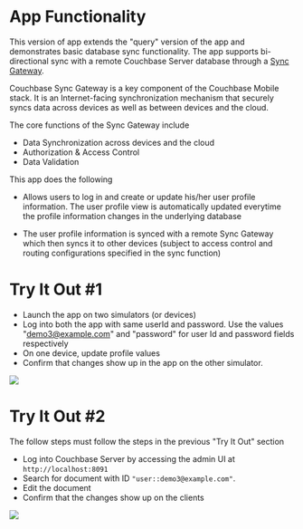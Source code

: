 # App Functionality

This version of app extends the "query" version of the app and demonstrates basic database sync functionality. The app supports bi-directional sync with a remote Couchbase Server database through a [Sync Gateway](https://docs.couchbase.com/couchbase-lite/3.0/android/replication.html).

Couchbase Sync Gateway is a key component of the Couchbase Mobile stack. It is an Internet-facing synchronization mechanism that securely syncs data across devices as well as between devices and the cloud. 

The core functions of the Sync Gateway include

* Data Synchronization across devices and the cloud
* Authorization & Access Control
* Data Validation

This app does the following

* Allows users to log in and create or update his/her user profile information. The user profile view is automatically updated everytime the profile information changes in the underlying database

* The user profile information is synced with a remote Sync Gateway which then syncs it to other devices (subject to access control and routing configurations specified in the sync function)

# Try It Out #1

* Launch the app on two simulators (or devices)
* Log into both the app with same userId and password. Use the values "demo3@example.com" and "password" for user Id and password fields respectively
* On one device, update profile values
* Confirm that changes show up in the app on the other simulator.


![](https://blog.couchbase.com/wp-content/uploads/2022/03/ios-sync.gif)

# Try It Out #2

The follow steps must follow the steps in the previous "Try It Out" section

* Log into Couchbase Server by accessing the admin UI at `http://localhost:8091`
* Search for document with ID `"user::demo3@example.com"`. 
* Edit the document
* Confirm that the changes show up on the clients

![](https://blog.couchbase.com/wp-content/uploads/2022/03/reactnative-ios-sync-2.gif)

